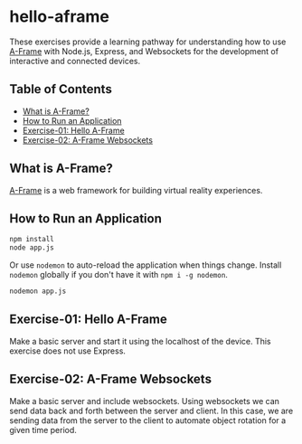 # hello-aframe

These exercises provide a learning pathway for understanding how to use [A-Frame](https://aframe.io) with Node.js, Express, and Websockets for the development of interactive and connected devices.

## Table of Contents

* [What is A-Frame?](#what-is-a-frame)
* [How to Run an Application](#how-to-run-an-application)
* [Exercise-01: Hello A-Frame](#exercise-01-hello-a-frame)
* [Exercise-02: A-Frame Websockets](#exercise-02-a-frame-websockets)

## What is A-Frame?

[A-Frame](https://aframe.io/) is a web framework for building virtual reality experiences.

## How to Run an Application

```bash
npm install
node app.js
```
Or use `nodemon` to auto-reload the application when things change. Install `nodemon` globally if you don't have it with `npm i -g nodemon`.

```bash
nodemon app.js
```

## Exercise-01: Hello A-Frame

Make a basic server and start it using the localhost of the device. This exercise does not use Express.

## Exercise-02: A-Frame Websockets

Make a basic server and include websockets. Using websockets we can send data back and forth between the server and client. In this case, we are sending data from the server to the client to automate object rotation for a given time period.



